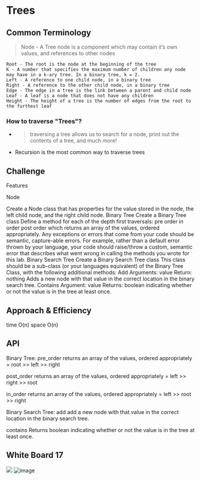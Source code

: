 # Trees

<!-- Short summary or background information -->

## Common Terminology

> Node - A Tree node is a component which may contain it’s own values, and references to other nodes

    Root - The root is the node at the beginning of the tree
    K - A number that specifies the maximum number of children any node may have in a k-ary tree. In a binary tree, k = 2.
    Left - A reference to one child node, in a binary tree
    Right - A reference to the other child node, in a binary tree
    Edge - The edge in a tree is the link between a parent and child node
    Leaf - A leaf is a node that does not have any children
    Height - The height of a tree is the number of edges from the root to the furthest leaf

### How to traverse "Trees"?

- > traversing a tree allows us to search for a node, print out the contents of a tree, and much more!
- Recursion is the most common way to traverse trees

## Challenge

<!-- Description of the challenge -->

Features

Node

Create a Node class that has properties for the value stored in the node, the left child node, and the right child node.
Binary Tree
Create a Binary Tree class
Define a method for each of the depth first traversals:
pre order
in order
post order which returns an array of the values, ordered appropriately.
Any exceptions or errors that come from your code should be semantic, capture-able errors. For example, rather than a default error thrown by your language, your code should raise/throw a custom, semantic error that describes what went wrong in calling the methods you wrote for this lab.
Binary Search Tree
Create a Binary Search Tree class
This class should be a sub-class (or your languages equivalent) of the Binary Tree Class, with the following additional methods:
Add
Arguments: value
Return: nothing
Adds a new node with that value in the correct location in the binary search tree.
Contains
Argument: value
Returns: boolean indicating whether or not the value is in the tree at least once.

## Approach & Efficiency

<!-- What approach did you take? Why? What is the Big O space/time for this approach? -->

time O(n) space O(n)

## API

<!-- Description of each method publicly available in each of your trees -->

Binary Tree:
pre_order returns an array of the values, ordered appropriately = root >> left >> right

post_order returns an array of the values, ordered appropriately = left >> right >> root

in_order returns an array of the values, ordered appropriately = left >> root >> right

Binary Search Tree:
add add a new node with that value in the correct location in the binary search tree.

contains Returns boolean indicating whether or not the value is in the tree at least once.

## White Board 17

![](/trees/tree.jpg)
![image](https://user-images.githubusercontent.com/79086986/123711934-f94abf80-d879-11eb-8e44-ea1072490579.png)

